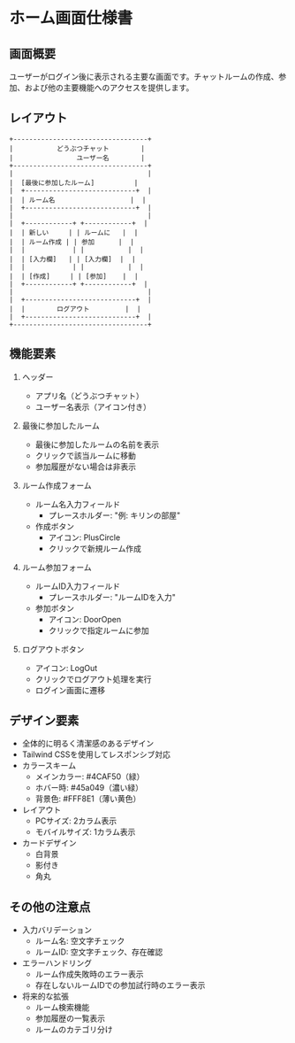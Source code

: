 # ホーム画面仕様書

## 画面概要
ユーザーがログイン後に表示される主要な画面です。チャットルームの作成、参加、および他の主要機能へのアクセスを提供します。

## レイアウト
```
+----------------------------------+
|           どうぶつチャット        |
|                ユーザー名        |
+----------------------------------+
|                                  |
|  [最後に参加したルーム]          |
|  +----------------------------+  |
|  | ルーム名                   |  |
|  +----------------------------+  |
|                                  |
|  +------------+ +------------+  |
|  | 新しい     | | ルームに   |  |
|  | ルーム作成 | | 参加      |  |
|  |            | |           |  |
|  | [入力欄]   | | [入力欄]  |  |
|  |            | |           |  |
|  | [作成]     | | [参加]    |  |
|  +------------+ +------------+  |
|                                  |
|  +----------------------------+  |
|  |        ログアウト         |  |
|  +----------------------------+  |
+----------------------------------+
```

## 機能要素
1. ヘッダー
   - アプリ名（どうぶつチャット）
   - ユーザー名表示（アイコン付き）

2. 最後に参加したルーム
   - 最後に参加したルームの名前を表示
   - クリックで該当ルームに移動
   - 参加履歴がない場合は非表示

3. ルーム作成フォーム
   - ルーム名入力フィールド
     - プレースホルダー: "例: キリンの部屋"
   - 作成ボタン
     - アイコン: PlusCircle
     - クリックで新規ルーム作成

4. ルーム参加フォーム
   - ルームID入力フィールド
     - プレースホルダー: "ルームIDを入力"
   - 参加ボタン
     - アイコン: DoorOpen
     - クリックで指定ルームに参加

5. ログアウトボタン
   - アイコン: LogOut
   - クリックでログアウト処理を実行
   - ログイン画面に遷移

## デザイン要素
- 全体的に明るく清潔感のあるデザイン
- Tailwind CSSを使用してレスポンシブ対応
- カラースキーム
  - メインカラー: #4CAF50（緑）
  - ホバー時: #45a049（濃い緑）
  - 背景色: #FFF8E1（薄い黄色）
- レイアウト
  - PCサイズ: 2カラム表示
  - モバイルサイズ: 1カラム表示
- カードデザイン
  - 白背景
  - 影付き
  - 角丸

## その他の注意点
- 入力バリデーション
  - ルーム名: 空文字チェック
  - ルームID: 空文字チェック、存在確認
- エラーハンドリング
  - ルーム作成失敗時のエラー表示
  - 存在しないルームIDでの参加試行時のエラー表示
- 将来的な拡張
  - ルーム検索機能
  - 参加履歴の一覧表示
  - ルームのカテゴリ分け
